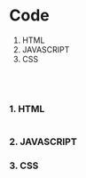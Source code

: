 # Code  
  1) HTML
  2) JAVASCRIPT
  3) CSS

<br/>


</br>

### 1. HTML  
```html

```

### 2. JAVASCRIPT  


### 3. CSS

